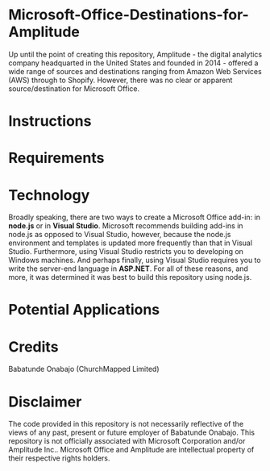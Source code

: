 # Microsoft-Office-Destinations-for-Amplitude
Up until the point of creating this repository, Amplitude - the digital analytics company headquarted in the United States and founded in 2014 - offered a wide range of sources and destinations ranging from Amazon Web Services (AWS) through to Shopify. However, there was no clear or apparent source/destination for Microsoft Office.  

# Instructions

# Requirements

# Technology
Broadly speaking, there are two ways to create a Microsoft Office add-in: in **node.js** or in **Visual Studio**. Microsoft recommends building add-ins in node.js as opposed to Visual Studio, however, because the node.js environment and templates is updated more frequently than that in Visual Studio. Furthermore, using Visual Studio restricts you to developing on Windows machines. And perhaps finally, using Visual Studio requires you to write the server-end language in **ASP.NET**. For all of these reasons, and more, it was determined it was best to build this repository using node.js.  



# Potential Applications

# Credits
Babatunde Onabajo (ChurchMapped Limited)

# Disclaimer
The code provided in this repository is not necessarily reflective of the views of any past, present or future employer of Babatunde Onabajo. This repository is not officially associated with Microsoft Corporation and/or Amplitude Inc.. Microsoft Office and Amplitude are intellectual property of their respective rights holders. 
